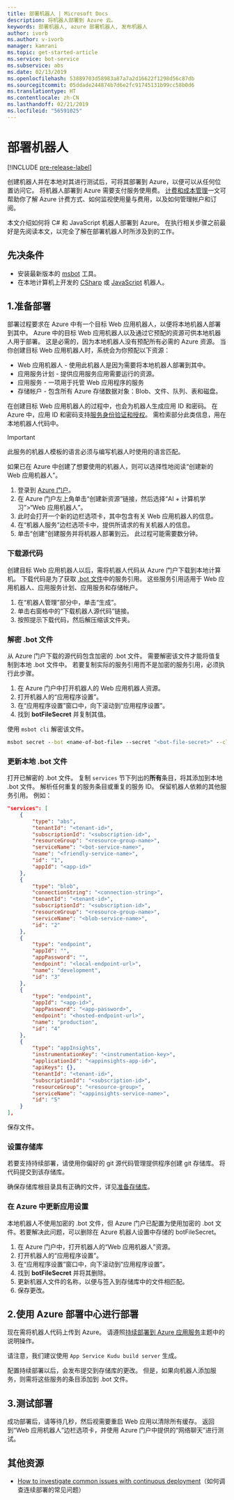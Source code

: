 ```yaml
---
title: 部署机器人 | Microsoft Docs
description: 将机器人部署到 Azure 云。
keywords: 部署机器人, azure 部署机器人, 发布机器人
author: ivorb
ms.author: v-ivorb
manager: kamrani
ms.topic: get-started-article
ms.service: bot-service
ms.subservice: abs
ms.date: 02/13/2019
ms.openlocfilehash: 53889703d58983a87a7a2d16622f1298d56c87db
ms.sourcegitcommit: 05ddade244874b7d6e2fc91745131b99cc58b0d6
ms.translationtype: HT
ms.contentlocale: zh-CN
ms.lasthandoff: 02/21/2019
ms.locfileid: "56591025"
---
```

# <a name="deploy-your-bot"></a>部署机器人

[!INCLUDE [pre-release-label](./includes/pre-release-label.md)]

创建机器人并在本地对其进行测试后，可将其部署到 Azure，以便可以从任何位置访问它。 将机器人部署到 Azure 需要支付服务使用费。 [计费和成本管理](https://docs.microsoft.com/en-us/azure/billing/)一文可帮助你了解 Azure 计费方式、如何监视使用量与费用，以及如何管理帐户和订阅。

本文介绍如何将 C# 和 JavaScript 机器人部署到 Azure。 在执行相关步骤之前最好是先阅读本文，以完全了解在部署机器人时所涉及到的工作。

## <a name="prerequisites"></a>先决条件

- 安装最新版本的 [msbot](https://github.com/Microsoft/botbuilder-tools/tree/master/packages/MSBot) 工具。
- 在本地计算机上开发的 [CSharp](./dotnet/bot-builder-dotnet-sdk-quickstart.md) 或 [JavaScript](./javascript/bot-builder-javascript-quickstart.md) 机器人。

## <a name="1-prepare-for-deployment"></a>1.准备部署
部署过程要求在 Azure 中有一个目标 Web 应用机器人，以便将本地机器人部署到其中。 Azure 中的目标 Web 应用机器人以及通过它预配的资源可供本地机器人用于部署。 这是必需的，因为本地机器人没有预配所有必需的 Azure 资源。 当你创建目标 Web 应用机器人时，系统会为你预配以下资源：
-   Web 应用机器人 - 使用此机器人是因为需要将本地机器人部署到其中。
-   应用服务计划 - 提供应用服务应用需要运行的资源。
-   应用服务 - 一项用于托管 Web 应用程序的服务
-   存储帐户 - 包含所有 Azure 存储数据对象：Blob、文件、队列、表和磁盘。

在创建目标 Web 应用机器人的过程中，也会为机器人生成应用 ID 和密码。 在 Azure 中，应用 ID 和密码支持[服务身份验证和授权](https://docs.microsoft.com/azure/app-service/overview-authentication-authorization)。 需检索部分此类信息，用在本地机器人代码中。 

> [!IMPORTANT]
> 此服务的机器人模板的语言必须与编写机器人时使用的语言匹配。

如果已在 Azure 中创建了想要使用的机器人，则可以选择性地阅读“创建新的 Web 应用机器人”。

1. 登录到 [Azure 门户](https://portal.azure.com)。
1. 在 Azure 门户左上角单击“创建新资源”链接，然后选择“AI + 计算机学习”>“Web 应用机器人”。
1. 此时会打开一个新的边栏选项卡，其中包含有关 Web 应用机器人的信息。 
1. 在“机器人服务”边栏选项卡中，提供所请求的有关机器人的信息。
1. 单击“创建”创建服务并将机器人部署到云。 此过程可能需要数分钟。

### <a name="download-the-source-code"></a>下载源代码
创建目标 Web 应用机器人以后，需将机器人代码从 Azure 门户下载到本地计算机。 下载代码是为了获取 [.bot 文件](./v4sdk/bot-file-basics.md)中的服务引用。 这些服务引用适用于 Web 应用机器人、应用服务计划、应用服务和存储帐户。 

1. 在“机器人管理”部分中，单击“生成”。
1. 单击右窗格中的“下载机器人源代码”链接。
1. 按照提示下载代码，然后解压缩该文件夹。

### <a name="decrypt-the-bot-file"></a>解密 .bot 文件

从 Azure 门户下载的源代码包含加密的 .bot 文件。 需要解密该文件才能将值复制到本地 .bot 文件中。 若要复制实际的服务引用而不是加密的服务引用，必须执行此步骤。  

1. 在 Azure 门户中打开机器人的 Web 应用机器人资源。
1. 打开机器人的“应用程序设置”。
1. 在“应用程序设置”窗口中，向下滚动到“应用程序设置”。
1. 找到 **botFileSecret** 并复制其值。

使用 `msbot cli` 解密该文件。

```cmd
msbot secret --bot <name-of-bot-file> --secret "<bot-file-secret>" --clear
```

### <a name="update-your-local-bot-file"></a>更新本地 .bot 文件

打开已解密的 .bot 文件。 复制 `services` 节下列出的**所有**条目，将其添加到本地 .bot 文件。 解析任何重复的服务条目或重复的服务 ID。 保留机器人依赖的其他服务引用。 例如：

```json
"services": [
    {
        "type": "abs",
        "tenantId": "<tenant-id>",
        "subscriptionId": "<subscription-id>",
        "resourceGroup": "<resource-group-name>",
        "serviceName": "<bot-service-name>",
        "name": "<friendly-service-name>",
        "id": "1",
        "appId": "<app-id>"
    },
    {
        "type": "blob",
        "connectionString": "<connection-string>",
        "tenantId": "<tenant-id>",
        "subscriptionId": "<subscription-id>",
        "resourceGroup": "<resource-group-name>",
        "serviceName": "<blob-service-name>",
        "id": "2"
    },
    {
        "type": "endpoint",
        "appId": "",
        "appPassword": "",
        "endpoint": "<local-endpoint-url>",
        "name": "development",
        "id": "3"
    },
    {
        "type": "endpoint",
        "appId": "<app-id>",
        "appPassword": "<app-password>",
        "endpoint": "<hosted-endpoint-url>",
        "name": "production",
        "id": "4"
    },
    {
        "type": "appInsights",
        "instrumentationKey": "<instrumentation-key>",
        "applicationId": "<appinsights-app-id>",
        "apiKeys": {},
        "tenantId": "<tenant-id>",
        "subscriptionId": "<subscription-id>",
        "resourceGroup": "<resource-group>",
        "serviceName": "<appinsights-service-name>",
        "id": "5"
    }
],
```

保存文件。

### <a name="setup-a-repository"></a>设置存储库

若要支持持续部署，请使用你偏好的 git 源代码管理提供程序创建 git 存储库。 将代码提交到该存储库。 

确保存储库根目录具有正确的文件，详见[准备存储库](https://docs.microsoft.com/azure/app-service/deploy-continuous-deployment#prepare-your-repository)。

### <a name="update-app-settings-in-azure"></a>在 Azure 中更新应用设置
本地机器人不使用加密的 .bot 文件，但 Azure 门户已配置为使用加密的 .bot 文件。若要解决此问题，可以删除在 Azure 机器人设置中存储的 botFileSecret。 
1. 在 Azure 门户中，打开机器人的“Web 应用机器人”资源。
1. 打开机器人的“应用程序设置”。
1. 在“应用程序设置”窗口中，向下滚动到“应用程序设置”。
1. 找到 **botFileSecret** 并将其删除。
1. 更新机器人文件的名称，以便与签入到存储库中的文件相匹配。
1. 保存更改。

## <a name="2-deploy-using-azure-deployment-center"></a>2.使用 Azure 部署中心进行部署

现在需将机器人代码上传到 Azure。 请遵照[持续部署到 Azure 应用服务](https://docs.microsoft.com/azure/app-service/deploy-continuous-deployment)主题中的说明操作。

请注意，我们建议使用 `App Service Kudu build server` 生成。

配置持续部署以后，会发布提交到存储库的更改。 但是，如果向机器人添加服务，则需将这些服务的条目添加到 .bot 文件。

## <a name="3-test-your-deployment"></a>3.测试部署

成功部署后，请等待几秒，然后视需要重启 Web 应用以清除所有缓存。 返回到“Web 应用机器人”边栏选项卡，并使用 Azure 门户中提供的“网络聊天”进行测试。

## <a name="additional-resources"></a>其他资源

- [How to investigate common issues with continuous deployment](https://github.com/projectkudu/kudu/wiki/Investigating-continuous-deployment)（如何调查连续部署的常见问题）

<!--

## Prerequisites

[!INCLUDE [prerequisite snippet](~/includes/deploy/snippet-prerequisite.md)]


## Deploy JavaScript and C# bots using az cli

You've already created and tested a bot locally, and now you want to deploy it to Azure. These steps assume that you have created the required Azure resources.

[!INCLUDE [az login snippet](~/includes/deploy/snippet-az-login.md)]

### Create a Web App Bot

If you don't already have a resource group to which to publish your bot, create one:

[!INCLUDE [az create group snippet](~/includes/deploy/snippet-az-create-group.md)]

[!INCLUDE [az create web app snippet](~/includes/deploy/snippet-create-web-app.md)]

Before proceeding, read the instructions that apply to you based on the type of email account you use to log in to Azure.

#### MSA email account

If you are using an [MSA](https://en.wikipedia.org/wiki/Microsoft_account) email account, you will need to create the app ID and app password on the Application Registration Portal to use with `az bot create` command.

[!INCLUDE [create bot msa snippet](~/includes/deploy/snippet-create-bot-msa.md)]

#### Business or school account

[!INCLUDE [create bot snippet](~/includes/deploy/snippet-create-bot.md)]

### Download the bot from Azure

Next, download the bot you just created. 
[!INCLUDE [download bot snippet](~/includes/deploy/snippet-download-bot.md)]

### Decrypt the downloaded .bot file and use in your project

The sensitive information in the .bot file is encrypted.

[!INCLUDE [decrypt bot snippet](~/includes/deploy/snippet-decrypt-bot.md)]

### Update the .bot file

If your bot uses LUIS, QnA Maker, or Dispatch services, you will need to add references to them to your .bot file. Otherwise, you can skip this step.

1. Open your bot in the BotFramework Emulator, using the new .bot file. The bot does not need to be running locally.
1. In the **BOT EXPLORER** panel, expand the **SERVICES** section.
1. To add references to LUIS apps, click the plus-sign (+) to the right of **SERVICES**.
   1. Select **Add Language Understanding (LUIS)**.
   1. If it prompts you to log into your Azure account, do so.
   1. It presents a list of LUIS applications you have access to. Select the ones for your bot.
1. To add references to a QnA Maker knowledge base, click the plus-sign (+) to the right of **SERVICES**.
   1. Select **Add QnA Maker**.
   1. If it prompts you to log into your Azure account, do so.
   1. It presents a list of knowledge bases you have access to. Select the ones for your bot.
1. To add references to Dispatch models, click the plus-sign (+) to the right of **SERVICES**.
   1. Select **Add Dispatch**.
   1. If it prompts you to log into your Azure account, do so.
   1. It presents a list of Dispatch models you have access to. Select the ones for your bot.

### Test your bot locally

At this point, your bot should work the same way it did with the old .bot file. Make sure that it works as expected with the new .bot file.

### Publish your bot to Azure

[!INCLUDE [publish snippet](~/includes/deploy/snippet-publish.md)]


[!INCLUDE [clear encryption snippet](~/includes/deploy/snippet-clear-encryption.md)]

## Additional resources

[!INCLUDE [additional resources snippet](~/includes/deploy/snippet-additional-resources.md)]

## Next steps
> [!div class="nextstepaction"]
> [Set up continous deployment](bot-service-build-continuous-deployment.md)

-->

